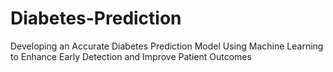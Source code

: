 # Diabetes-Prediction
Developing an Accurate Diabetes Prediction Model Using Machine Learning to Enhance Early Detection and Improve Patient Outcomes
